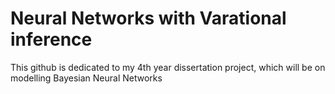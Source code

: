# Neural Networks with Varational inference
This github is dedicated to my 4th year dissertation project, which will be on modelling Bayesian Neural Networks
